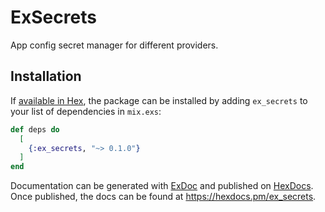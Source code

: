 # ExSecrets

App config secret manager for different providers.



## Installation

If [available in Hex](https://hex.pm/docs/publish), the package can be installed
by adding `ex_secrets` to your list of dependencies in `mix.exs`:

```elixir
def deps do
  [
    {:ex_secrets, "~> 0.1.0"}
  ]
end
```

Documentation can be generated with [ExDoc](https://github.com/elixir-lang/ex_doc)
and published on [HexDocs](https://hexdocs.pm). Once published, the docs can
be found at <https://hexdocs.pm/ex_secrets>.

